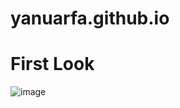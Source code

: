 # yanuarfa.github.io
# First Look
![image](https://user-images.githubusercontent.com/51121711/192145385-c3548598-3002-42b5-8306-57c012b3458a.png)
